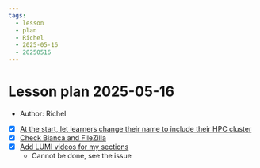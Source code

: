 ```yaml
---
tags:
  - lesson
  - plan
  - Richel
  - 2025-05-16
  - 20250516
---
```


# Lesson plan 2025-05-16

- Author: Richel

- [x] [At the start, let learners change their name to include their HPC cluster](https://github.com/UPPMAX/naiss_file_transfer_course/issues/35)
- [x] [Check Bianca and FileZilla](https://github.com/UPPMAX/UPPMAX-documentation/issues/186)
- [x] [Add LUMI videos for my sections](https://github.com/UPPMAX/naiss_file_transfer_course/issues/34)
    - Cannot be done, see the issue

